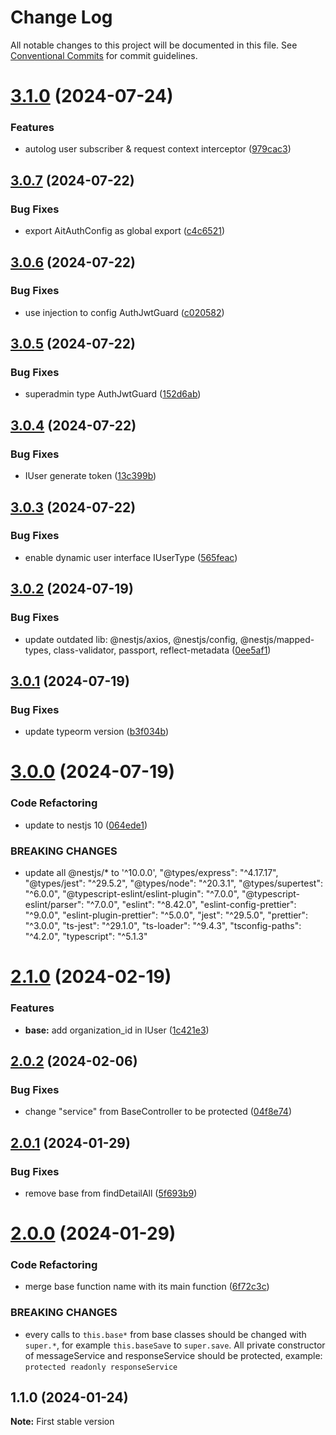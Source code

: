 # Change Log

All notable changes to this project will be documented in this file.
See [Conventional Commits](https://conventionalcommits.org) for commit guidelines.

# [3.1.0](https://github.com-ait/PT-Akar-Inti-Teknologi/ait_nestjs_base/compare/@ait/nestjs-base@3.0.7...@ait/nestjs-base@3.1.0) (2024-07-24)


### Features

* autolog user subscriber & request context interceptor ([979cac3](https://github.com-ait/PT-Akar-Inti-Teknologi/ait_nestjs_base/commit/979cac303fb01e9bee99059a335557f7d29601bd))





## [3.0.7](https://github.com-ait/PT-Akar-Inti-Teknologi/ait_nestjs_base/compare/@ait/nestjs-base@3.0.6...@ait/nestjs-base@3.0.7) (2024-07-22)


### Bug Fixes

* export AitAuthConfig as global export ([c4c6521](https://github.com-ait/PT-Akar-Inti-Teknologi/ait_nestjs_base/commit/c4c65218e1dd88efbe7ef2e26c1ed325f3b86030))





## [3.0.6](https://github.com-ait/PT-Akar-Inti-Teknologi/ait_nestjs_base/compare/@ait/nestjs-base@3.0.5...@ait/nestjs-base@3.0.6) (2024-07-22)


### Bug Fixes

* use injection to config AuthJwtGuard ([c020582](https://github.com-ait/PT-Akar-Inti-Teknologi/ait_nestjs_base/commit/c020582ea71f2d85e4b5b2ce89cddc76cb07a8a4))





## [3.0.5](https://github.com-ait/PT-Akar-Inti-Teknologi/ait_nestjs_base/compare/@ait/nestjs-base@3.0.4...@ait/nestjs-base@3.0.5) (2024-07-22)


### Bug Fixes

* superadmin type AuthJwtGuard ([152d6ab](https://github.com-ait/PT-Akar-Inti-Teknologi/ait_nestjs_base/commit/152d6abf5fd82f53acee35495a4d457641d95739))





## [3.0.4](https://github.com-ait/PT-Akar-Inti-Teknologi/ait_nestjs_base/compare/@ait/nestjs-base@3.0.3...@ait/nestjs-base@3.0.4) (2024-07-22)


### Bug Fixes

* IUser generate token ([13c399b](https://github.com-ait/PT-Akar-Inti-Teknologi/ait_nestjs_base/commit/13c399b9d8340d65296f059946e62903acc32f61))





## [3.0.3](https://github.com-ait/PT-Akar-Inti-Teknologi/ait_nestjs_base/compare/@ait/nestjs-base@3.0.2...@ait/nestjs-base@3.0.3) (2024-07-22)


### Bug Fixes

* enable dynamic user interface IUserType ([565feac](https://github.com-ait/PT-Akar-Inti-Teknologi/ait_nestjs_base/commit/565feac35ffe7b7522609efbb58f1f5429e05862))





## [3.0.2](https://github.com-ait/PT-Akar-Inti-Teknologi/ait_nestjs_base/compare/@ait/nestjs-base@3.0.1...@ait/nestjs-base@3.0.2) (2024-07-19)


### Bug Fixes

* update outdated lib: @nestjs/axios,  @nestjs/config, @nestjs/mapped-types, class-validator, passport, reflect-metadata ([0ee5af1](https://github.com-ait/PT-Akar-Inti-Teknologi/ait_nestjs_base/commit/0ee5af12d2ac685ade243b7a0a7a69c8fade4f99))





## [3.0.1](https://github.com-ait/PT-Akar-Inti-Teknologi/ait_nestjs_base/compare/@ait/nestjs-base@3.0.0...@ait/nestjs-base@3.0.1) (2024-07-19)


### Bug Fixes

* update typeorm version ([b3f034b](https://github.com-ait/PT-Akar-Inti-Teknologi/ait_nestjs_base/commit/b3f034ba979b1f178e1a53eb9f87feff44a0c6ee))





# [3.0.0](https://github.com-ait/PT-Akar-Inti-Teknologi/ait_nestjs_base/compare/@ait/nestjs-base@2.1.0...@ait/nestjs-base@3.0.0) (2024-07-19)


### Code Refactoring

* update to nestjs 10 ([064ede1](https://github.com-ait/PT-Akar-Inti-Teknologi/ait_nestjs_base/commit/064ede1fcabe4430be83112712e177b32b8540e4))


### BREAKING CHANGES

* update all @nestjs/* to '^10.0.0', "@types/express": "^4.17.17", "@types/jest": "^29.5.2", "@types/node": "^20.3.1", "@types/supertest": "^6.0.0", "@typescript-eslint/eslint-plugin": "^7.0.0", "@typescript-eslint/parser": "^7.0.0", "eslint": "^8.42.0", "eslint-config-prettier": "^9.0.0", "eslint-plugin-prettier": "^5.0.0", "jest": "^29.5.0", "prettier": "^3.0.0", "ts-jest": "^29.1.0", "ts-loader": "^9.4.3", "tsconfig-paths": "^4.2.0", "typescript": "^5.1.3"





# [2.1.0](https://github.com/PT-Akar-Inti-Teknologi/ait_nestjs_base/compare/@ait/nestjs-base@2.0.2...@ait/nestjs-base@2.1.0) (2024-02-19)


### Features

* **base:** add organization_id in IUser ([1c421e3](https://github.com/PT-Akar-Inti-Teknologi/ait_nestjs_base/commit/1c421e34774568ac73235abb1108229ebc042ba7))





## [2.0.2](https://github.com-ait/PT-Akar-Inti-Teknologi/ait_nestjs_base/compare/@ait/nestjs-base@2.0.1...@ait/nestjs-base@2.0.2) (2024-02-06)


### Bug Fixes

* change "service" from BaseController to be protected ([04f8e74](https://github.com-ait/PT-Akar-Inti-Teknologi/ait_nestjs_base/commit/04f8e744ab602bf8da663e303fce2ef1bf765871))





## [2.0.1](https://github.com-ait/PT-Akar-Inti-Teknologi/ait_nestjs_base/compare/@ait/nestjs-base@2.0.0...@ait/nestjs-base@2.0.1) (2024-01-29)


### Bug Fixes

* remove base from findDetailAll ([5f693b9](https://github.com-ait/PT-Akar-Inti-Teknologi/ait_nestjs_base/commit/5f693b95208c1f7536055444e95792120f1684c5))





# [2.0.0](https://github.com-ait/PT-Akar-Inti-Teknologi/ait_nestjs_base/compare/@ait/nestjs-base@1.1.0...@ait/nestjs-base@2.0.0) (2024-01-29)


### Code Refactoring

* merge base function name with its main function ([6f72c3c](https://github.com-ait/PT-Akar-Inti-Teknologi/ait_nestjs_base/commit/6f72c3cd0dfd13176d4737952d92865cb0527a21))


### BREAKING CHANGES

* every calls to `this.base*` from base classes should be changed with `super.*`, for example `this.baseSave` to `super.save`. All private constructor of messageService and responseService should be protected, example: `protected readonly responseService`





## 1.1.0 (2024-01-24)

**Note:** First stable version
